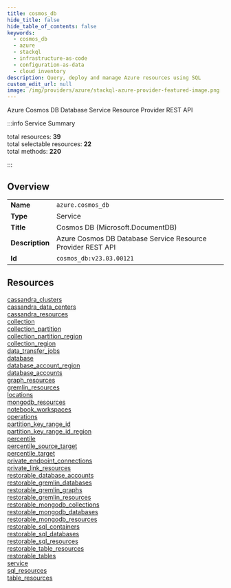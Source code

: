 ```yaml
---
title: cosmos_db
hide_title: false
hide_table_of_contents: false
keywords:
  - cosmos_db
  - azure
  - stackql
  - infrastructure-as-code
  - configuration-as-data
  - cloud inventory
description: Query, deploy and manage Azure resources using SQL
custom_edit_url: null
image: /img/providers/azure/stackql-azure-provider-featured-image.png
---
```

Azure Cosmos DB Database Service Resource Provider REST API  
    
:::info Service Summary

<div class="row">
<div class="providerDocColumn">
<span>total resources:&nbsp;<b>39</b></span><br />
<span>total selectable resources:&nbsp;<b>22</b></span><br />
<span>total methods:&nbsp;<b>220</b></span><br />
</div>
</div>

:::

## Overview
<table><tbody>
<tr><td><b>Name</b></td><td><code>azure.cosmos_db</code></td></tr>
<tr><td><b>Type</b></td><td>Service</td></tr>
<tr><td><b>Title</b></td><td>Cosmos DB (Microsoft.DocumentDB)</td></tr>
<tr><td><b>Description</b></td><td>Azure Cosmos DB Database Service Resource Provider REST API</td></tr>
<tr><td><b>Id</b></td><td><code>cosmos_db:v23.03.00121</code></td></tr>
</tbody></table>

## Resources
<div class="row">
<div class="providerDocColumn">
<a href="/providers/azure/cosmos_db/cassandra_clusters/">cassandra_clusters</a><br />
<a href="/providers/azure/cosmos_db/cassandra_data_centers/">cassandra_data_centers</a><br />
<a href="/providers/azure/cosmos_db/cassandra_resources/">cassandra_resources</a><br />
<a href="/providers/azure/cosmos_db/collection/">collection</a><br />
<a href="/providers/azure/cosmos_db/collection_partition/">collection_partition</a><br />
<a href="/providers/azure/cosmos_db/collection_partition_region/">collection_partition_region</a><br />
<a href="/providers/azure/cosmos_db/collection_region/">collection_region</a><br />
<a href="/providers/azure/cosmos_db/data_transfer_jobs/">data_transfer_jobs</a><br />
<a href="/providers/azure/cosmos_db/database/">database</a><br />
<a href="/providers/azure/cosmos_db/database_account_region/">database_account_region</a><br />
<a href="/providers/azure/cosmos_db/database_accounts/">database_accounts</a><br />
<a href="/providers/azure/cosmos_db/graph_resources/">graph_resources</a><br />
<a href="/providers/azure/cosmos_db/gremlin_resources/">gremlin_resources</a><br />
<a href="/providers/azure/cosmos_db/locations/">locations</a><br />
<a href="/providers/azure/cosmos_db/mongodb_resources/">mongodb_resources</a><br />
<a href="/providers/azure/cosmos_db/notebook_workspaces/">notebook_workspaces</a><br />
<a href="/providers/azure/cosmos_db/operations/">operations</a><br />
<a href="/providers/azure/cosmos_db/partition_key_range_id/">partition_key_range_id</a><br />
<a href="/providers/azure/cosmos_db/partition_key_range_id_region/">partition_key_range_id_region</a><br />
<a href="/providers/azure/cosmos_db/percentile/">percentile</a><br />
</div>
<div class="providerDocColumn">
<a href="/providers/azure/cosmos_db/percentile_source_target/">percentile_source_target</a><br />
<a href="/providers/azure/cosmos_db/percentile_target/">percentile_target</a><br />
<a href="/providers/azure/cosmos_db/private_endpoint_connections/">private_endpoint_connections</a><br />
<a href="/providers/azure/cosmos_db/private_link_resources/">private_link_resources</a><br />
<a href="/providers/azure/cosmos_db/restorable_database_accounts/">restorable_database_accounts</a><br />
<a href="/providers/azure/cosmos_db/restorable_gremlin_databases/">restorable_gremlin_databases</a><br />
<a href="/providers/azure/cosmos_db/restorable_gremlin_graphs/">restorable_gremlin_graphs</a><br />
<a href="/providers/azure/cosmos_db/restorable_gremlin_resources/">restorable_gremlin_resources</a><br />
<a href="/providers/azure/cosmos_db/restorable_mongodb_collections/">restorable_mongodb_collections</a><br />
<a href="/providers/azure/cosmos_db/restorable_mongodb_databases/">restorable_mongodb_databases</a><br />
<a href="/providers/azure/cosmos_db/restorable_mongodb_resources/">restorable_mongodb_resources</a><br />
<a href="/providers/azure/cosmos_db/restorable_sql_containers/">restorable_sql_containers</a><br />
<a href="/providers/azure/cosmos_db/restorable_sql_databases/">restorable_sql_databases</a><br />
<a href="/providers/azure/cosmos_db/restorable_sql_resources/">restorable_sql_resources</a><br />
<a href="/providers/azure/cosmos_db/restorable_table_resources/">restorable_table_resources</a><br />
<a href="/providers/azure/cosmos_db/restorable_tables/">restorable_tables</a><br />
<a href="/providers/azure/cosmos_db/service/">service</a><br />
<a href="/providers/azure/cosmos_db/sql_resources/">sql_resources</a><br />
<a href="/providers/azure/cosmos_db/table_resources/">table_resources</a><br />
</div>
</div>
